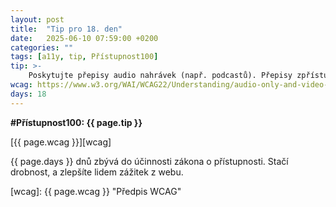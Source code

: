 ```yaml
---
layout: post
title:  "Tip pro 18. den"
date:   2025-06-10 07:59:00 +0200
categories: ""
tags: [a11y, tip, Přístupnost100]
tip: >- 
    Poskytujte přepisy audio nahrávek (např. podcastů). Přepisy zpřístupňují obsah neslyšícím a usnadňují vyhledávání informací.
wcag: https://www.w3.org/WAI/WCAG22/Understanding/audio-only-and-video-only-prerecorded
days: 18
---
```

**#Přístupnost100: {{ page.tip }}**

[{{ page.wcag }}][wcag]

{{ page.days }} dnů zbývá do účinnosti zákona o přístupnosti. Stačí drobnost, a zlepšíte lidem zážitek z webu.

[wcag]: {{ page.wcag }} "Předpis WCAG"
